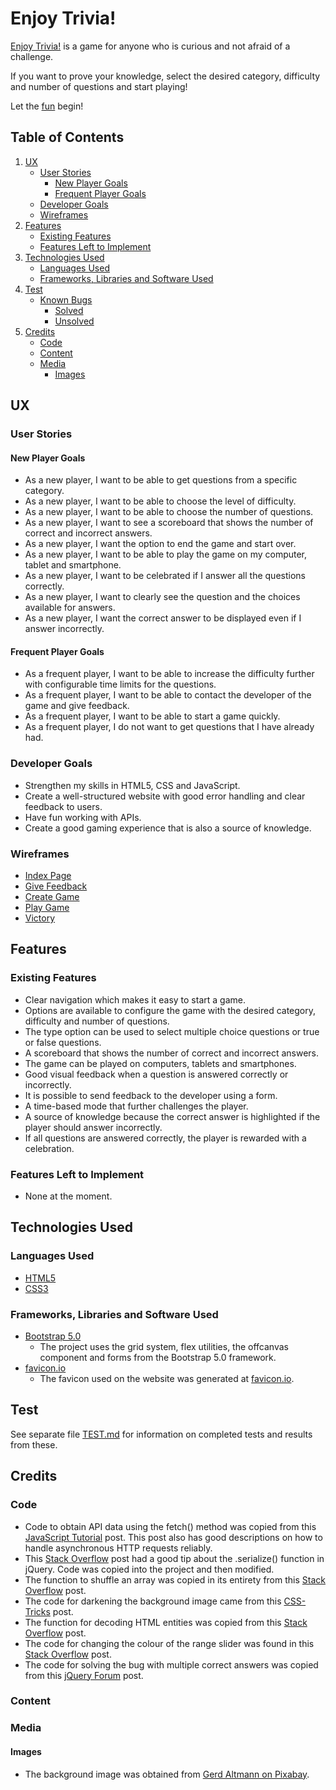# Enjoy Trivia!

[Enjoy Trivia!](https://mangez84.github.io/enjoytrivia/) is a game for anyone who is curious and not afraid of a challenge. 

If you want to prove your knowledge, select the desired category, difficulty and number of questions and start playing!

Let the [fun](https://mangez84.github.io/enjoytrivia/) begin!

## Table of Contents

1. [UX](#ux)
    - [User Stories](#user-stories)
        - [New Player Goals](#new-player-goals)
        - [Frequent Player Goals](#frequent-player-goals)
    - [Developer Goals](#developer-goals)
    - [Wireframes](#wireframes)
2. [Features](#features)
    - [Existing Features](#existing-features)
    - [Features Left to Implement](#features-left-to-implement)
3. [Technologies Used](#technologies-used)
    - [Languages Used](#languages-used)
    - [Frameworks, Libraries and Software Used](#frameworks-libraries-and-software-used)
4. [Test](#test)
    - [Known Bugs](TEST.md#known-bugs)
        - [Solved](TEST.md#solved)
        - [Unsolved](TEST.md#unsolved)
5. [Credits](#credits)
    - [Code](#code)
    - [Content](#content)
    - [Media](#media)
        - [Images](#images)

## UX

### User Stories

#### New Player Goals

- As a new player, I want to be able to get questions from a specific category.
- As a new player, I want to be able to choose the level of difficulty.
- As a new player, I want to be able to choose the number of questions.
- As a new player, I want to see a scoreboard that shows the number of correct and incorrect answers.
- As a new player, I want the option to end the game and start over.
- As a new player, I want to be able to play the game on my computer, tablet and smartphone.
- As a new player, I want to be celebrated if I answer all the questions correctly.
- As a new player, I want to clearly see the question and the choices available for answers.
- As a new player, I want the correct answer to be displayed even if I answer incorrectly.

#### Frequent Player Goals

- As a frequent player, I want to be able to increase the difficulty further with configurable time limits for the questions.
- As a frequent player, I want to be able to contact the developer of the game and give feedback.
- As a frequent player, I want to be able to start a game quickly.
- As a frequent player, I do not want to get questions that I have already had.

### Developer Goals

- Strengthen my skills in HTML5, CSS and JavaScript.
- Create a well-structured website with good error handling and clear feedback to users.
- Have fun working with APIs.
- Create a good gaming experience that is also a source of knowledge.

### Wireframes

- [Index Page](assets/wireframes/index.pdf)
- [Give Feedback](assets/wireframes/givefeedback.pdf)
- [Create Game](assets/wireframes/creategame.pdf)
- [Play Game](assets/wireframes/playgame.pdf)
- [Victory](assets/wireframes/victory.pdf)

## Features

### Existing Features

- Clear navigation which makes it easy to start a game.
- Options are available to configure the game with the desired category, difficulty and number of questions.
- The type option can be used to select multiple choice questions or true or false questions.
- A scoreboard that shows the number of correct and incorrect answers.
- The game can be played on computers, tablets and smartphones.
- Good visual feedback when a question is answered correctly or incorrectly.
- It is possible to send feedback to the developer using a form.
- A time-based mode that further challenges the player.
- A source of knowledge because the correct answer is highlighted if the player should answer incorrectly.
- If all questions are answered correctly, the player is rewarded with a celebration.

### Features Left to Implement

- None at the moment.

## Technologies Used

### Languages Used

- [HTML5](https://en.wikipedia.org/wiki/HTML5)
- [CSS3](https://en.wikipedia.org/wiki/CSS)

### Frameworks, Libraries and Software Used

- [Bootstrap 5.0](https://getbootstrap.com/docs/5.0/getting-started/introduction/)
    - The project uses the grid system, flex utilities, the offcanvas component and forms from the Bootstrap 5.0 framework.
- [favicon.io](https://favicon.io/)
    - The favicon used on the website was generated at [favicon.io](https://favicon.io/).

## Test

See separate file [TEST.md](TEST.md#test) for information on completed tests and results from these.

## Credits

### Code

- Code to obtain API data using the fetch() method was copied from this [JavaScript Tutorial](https://www.javascripttutorial.net/javascript-fetch-api/) post. This post also has good descriptions on how to handle asynchronous HTTP requests reliably.
- This [Stack Overflow](https://stackoverflow.com/questions/169506/obtain-form-input-fields-using-jquery/1443005#1443005) post had a good tip about the .serialize() function in jQuery. Code was copied into the project and then modified.
- The function to shuffle an array was copied in its entirety from this [Stack Overflow](https://stackoverflow.com/questions/6274339/how-can-i-shuffle-an-array/6274381#6274381) post.
- The code for darkening the background image came from this [CSS-Tricks](https://css-tricks.com/design-considerations-text-images/) post.
- The function for decoding HTML entities was copied from this [Stack Overflow](https://stackoverflow.com/questions/7394748/whats-the-right-way-to-decode-a-string-that-has-special-html-entities-in-it/7394787#7394787) post.
- The code for changing the colour of the range slider was found in this [Stack Overflow](https://stackoverflow.com/a/56424165) post.
- The code for solving the bug with multiple correct answers was copied from this [jQuery Forum](https://forum.jquery.com/topic/contains-but-i-want-exact-how) post.

### Content

### Media

#### Images

- The background image was obtained from [Gerd Altmann on Pixabay](https://pixabay.com/illustrations/board-questions-who-what-how-why-776688/).